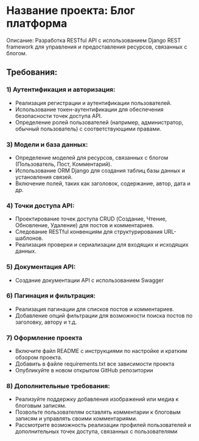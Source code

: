 # Название проекта: Блог платформа

Описание: Разработка RESTful API с использованием Django REST framework для управления и предоставления ресурсов, связанных с блогом.

## Требования:

### 1) Аутентификация и авторизация:

 - Реализация регистрации и аутентификации пользователей.
 - Использование токен-аутентификации для обеспечения безопасности точек доступа API.
 - Определение ролей пользователей (например, администратор, обычный пользователь) с соответствующими правами.

### 3) Модели и база данных:

 - Определение моделей для ресурсов, связанных с блогом (Пользователь, Пост, Комментарий).
 - Использование ORM Django для создания таблиц базы данных и установления связей.
 - Включение полей, таких как заголовок, содержание, автор, дата и др.

### 4) Точки доступа API:

 - Проектирование точек доступа CRUD (Создание, Чтение, Обновление, Удаление) для постов и комментариев.
 - Следование RESTful конвенциям для структурирования URL-шаблонов.
 - Реализация проверки и сериализации для входящих и исходящих данных.

### 5) Документация API:

 - Создание документации API с использованием Swagger

### 6) Пагинация и фильтрация:

 - Реализация пагинации для списков постов и комментариев.
 - Добавление опций фильтрации для возможности поиска постов по заголовку, автору и т.д.

### 7) Оформление проекта

 - Включите файл README с инструкциями по настройке и кратким обзором проекта.
 - Добавить в файле requirements.txt все зависимости проекта
 - Опубликуйте в новом открытом GitHub репозитории

### 8) Дополнительные требования:
 - Реализуйте поддержку добавления изображений или медиа к блоговым записям.
 - Позвольте пользователям оставлять комментарии к блоговым записям и управлять своими комментариями.
 - Рассмотрите возможность реализации профилей пользователей и дополнительных точек доступа, связанных с пользователями

